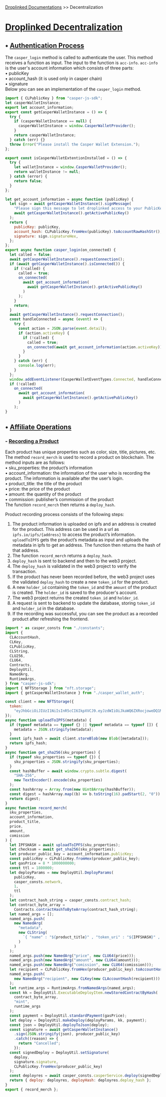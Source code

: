 <u>[Droplinked Documentations](README.md)</u> >> Decentralization

# <u>Droplinked Decentralization</u>

## • <u>Authentication Process</u>

The `casper_login` method is called to authenticate the user. This method receives a function as input. The input to the function is `acc-info`. `acc-info` is the user's account information which consists of three parts:  
• publicKey  
• account_hash (it is used only in casper chain)  
• signature  
Below you can see an implementation of the `casper_login` method.

```javascript
import { CLPublicKey } from "casper-js-sdk";
let casperWalletInstance;
export let account_information;
export const getCasperWalletInstance = () => {
  try {
    if (casperWalletInstance == null) {
      casperWalletInstance = window.CasperWalletProvider();
    }
    return casperWalletInstance;
  } catch (err) {}
  throw Error("Please install the Casper Wallet Extension.");
};

export const isCasperWalletExtentionInstalled = () => {
  try {
    let walletInstance = window.CasperWalletProvider();
    return walletInstance != null;
  } catch (error) {
    return false;
  }
};

let get_account_information = async function (publicKey) {
  let sign = await getCasperWalletInstance().signMessage(
    "Please sign this message to let droplinked access to your PublicKey and validate your identity.",
    await getCasperWalletInstance().getActivePublicKey()
  );
  return {
    publicKey: publicKey,
    account_hash: CLPublicKey.fromHex(publicKey).toAccountRawHashStr(),
    signature: sign.signatureHex,
  };
};
export async function casper_login(on_connected) {
  let called = false;
  await getCasperWalletInstance().requestConnection();
  if (await getCasperWalletInstance().isConnected()) {
    if (!called) {
      called = true;
      on_connected(
        await get_account_information(
          await getCasperWalletInstance().getActivePublicKey()
        )
      );
    }
    return;
  }
  await getCasperWalletInstance().requestConnection();
  const handleConnected = async (event) => {
    try {
      const action = JSON.parse(event.detail);
      if (action.activeKey) {
        if (!called) {
          called = true;
          on_connected(await get_account_information(action.activeKey));
        }
      }
    } catch (err) {
      console.log(err);
    }
  };
  window.addEventListener(CasperWalletEventTypes.Connected, handleConnected);
  if (!called)
    on_connected(
      await get_account_information(
        await getCasperWalletInstance().getActivePublicKey()
      )
    );
}
```

## • <u>Affiliate Operations</u>

### - <u>Recording a Product</u>

Each product has unique properties such as color, size, title, pictures, etc. The method `record_merch` is used to record a product on blockchain. The method inputs are as follows:  
• sku_properties: the product’s information  
• account_information: the information of the user who is recording the product. The information is available after the user’s login.  
• product_title: the title of the product  
• price: the price of the product  
• amount: the quantity of the product  
• commission: publisher’s commission of the product  
The function `record_merch` then returns a `deploy_hash`.

Product recording process consists of the following steps:

1. The product information is uploaded on ipfs and an address is created for the product. This address can be used in a url as `ipfs.io/ipfs/{address}` to access the product’s information. `uploadToIPFS` gets the product’s metadata as input and uploads the metadata in ipfs to get an address. The function then returns the hash of that address.
2. The function `record_merch` returns a `deploy_hash`.
3. `deploy_hash` is sent to backend and then to the web3 project.
4. The `deploy_hash` is validated in the web3 project to verify the transaction.
5. If the product has never been recorded before, the web3 project uses the validated `deploy_hash` to create a new `token_id` for the product.
6. A new `holder_id` containing the `token_id` and the `amount` of the product is created. The `holder_id` is saved to the producer's account.
7. The web3 project returns the created `token_id` and `holder_id`.
8. A request is sent to backend to update the database, storing `token_id` and `holder_id` in the database.
9. If the recording was successful, you can see the product as a recorded product after refreshing the frontend.

```javascript
import * as casper_consts from "./constants";
import {
  CLAccountHash,
  CLKey,
  CLPublicKey,
  CLString,
  CLU256,
  CLU64,
  Contracts,
  DeployUtil,
  NamedArg,
  RuntimeArgs,
} from "casper-js-sdk";
import { NFTStorage } from "nft.storage";
import { getCasperWalletInstance } from "./casper_wallet_auth";

const client = new NFTStorage({
  token:
    "eyJhbGciOiJIUzI1NiIsInR5cCI6IkpXVCJ9.eyJzdWIiOiJkaWQ6ZXRocjoweDQ1MjMzMDAzNDY0YzcyNkNhY2QyOEIyMTkyYWFBNDdhMDg2MmJmQzUiLCJpc3MiOiJuZnQtc3RvcmFnZSIsImlhdCI6MTY3NTE3NzYwNzI1NywibmFtZSI6ImRyb3BsaW5rZWRfTkZUIn0.B44NWDZ7GAORBwXB36hLEw3VuWG8tOYRl8g6QNOUv-Q",
});
async function uploadToIPFS(metadata) {
  if (typeof metadata == typeof {} || typeof metadata == typeof []) {
    metadata = JSON.stringify(metadata);
  }
  const ipfs_hash = await client.storeBlob(new Blob([metadata]));
  return ipfs_hash;
}
async function get_sha256(sku_properties) {
  if (typeof sku_properties == typeof {}) {
    sku_properties = JSON.stringify(sku_properties);
  }
  const hashBuffer = await window.crypto.subtle.digest(
    "SHA-256",
    new TextEncoder().encode(sku_properties)
  );
  const hashArray = Array.from(new Uint8Array(hashBuffer));
  const digest = hashArray.map((b) => b.toString(16).padStart(2, "0")).join("");
  return digest;
}
async function record_merch(
  sku_properties,
  account_information,
  product_title,
  price,
  amount,
  comission
) {
  let IPFSHASH = await uploadToIPFS(sku_properties);
  let checksum = await get_sha256(sku_properties);
  let producer_public_key = account_information.publicKey;
  const publicKey = CLPublicKey.fromHex(producer_public_key);
  let gasPrice = 8 * 1000000000;
  const ttl = 1800000;
  let deployParams = new DeployUtil.DeployParams(
    publicKey,
    casper_consts.network,
    1,
    ttl
  );
  let contract_hash_string = casper_consts.contract_hash;
  let contract_byte_array =
    Contracts.contractHashToByteArray(contract_hash_string);
  let named_args = [];
  named_args.push(
    new NamedArg(
      "metadata",
      new CLString(
        `{ "name" : "${product_title}" , "token_uri" : "${IPFSHASH}" , "checksum" : "${checksum}"}`
      )
    )
  );
  named_args.push(new NamedArg("price", new CLU64(price)));
  named_args.push(new NamedArg("amount", new CLU64(amount)));
  named_args.push(new NamedArg("comission", new CLU64(comission)));
  let recipient = CLPublicKey.fromHex(producer_public_key).toAccountHash();
  named_args.push(
    new NamedArg("recipient", new CLKey(new CLAccountHash(recipient)))
  );
  let runtime_args = RuntimeArgs.fromNamedArgs(named_args);
  const kk = DeployUtil.ExecutableDeployItem.newStoredContractByHash(
    contract_byte_array,
    "mint",
    runtime_args
  );
  const payment = DeployUtil.standardPayment(gasPrice);
  let deploy = DeployUtil.makeDeploy(deployParams, kk, payment);
  const json = DeployUtil.deployToJson(deploy);
  const signature = await getCasperWalletInstance()
    .sign(JSON.stringify(json), producer_public_key)
    .catch((reason) => {
      return "Cancelled";
    });
  const signedDeploy = DeployUtil.setSignature(
    deploy,
    signature.signature,
    CLPublicKey.fromHex(producer_public_key)
  );
  const deployres = await casper_consts.casperService.deploy(signedDeploy);
  return { deploy: deployres, deployHash: deployres.deploy_hash };
}
export { record_merch };
```
